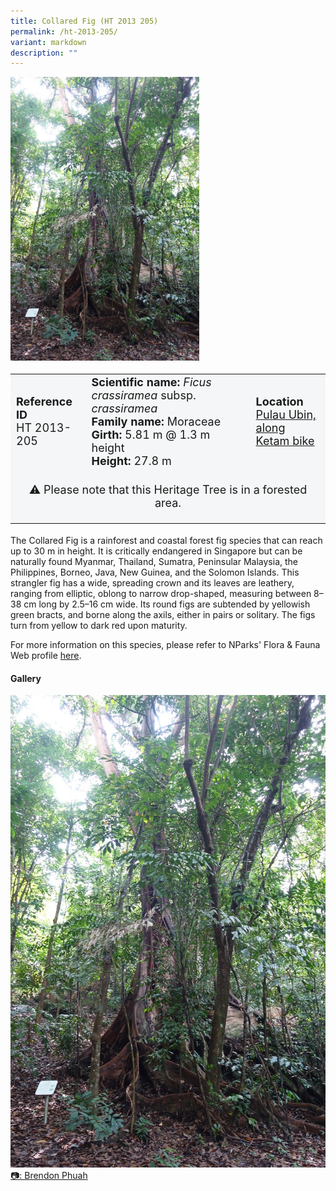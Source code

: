 ```yaml
---
title: Collared Fig (HT 2013 205)
permalink: /ht-2013-205/
variant: markdown
description: ""
---
```

<div class="isomer-image-wrapper">
<img style="width: 60%" src="/images/Heritage_trees_photos/ficcracra_ht2013-205_roots.jpg">
</div><table style="minWidth: 100px; font-size: 18px; background: #F4F6F7">
<tbody><tr>
<td rowspan="1" colspan="1">
<strong>Reference ID</strong>
<br>HT 2013-205
</td>
<td rowspan="1" colspan="1">
	<strong>Scientific name:</strong> <em>Ficus crassiramea</em> subsp. <em>crassiramea</em>
<br><strong>Family name: </strong>Moraceae
<br><strong>Girth: </strong>5.81 m @ 1.3 m height
<br><strong>Height: </strong>27.8 m
</td>
<td rowspan="1" colspan="1">
<strong>Location</strong><a href="https://www.onemap.gov.sg/?lat=1.412479999995838&amp;lng=103.943689999999">
 <br>Pulau Ubin,<br>along Ketam bike</a>
</td></tr>
<tr><td style="text-align: center;" colspan="3">  

⚠️&nbsp;Please note that this Heritage Tree is in a forested area.</td></tr>
</tbody>
</table>
<p>The Collared Fig is a rainforest and coastal forest fig species that can reach up to 30 m in height. It is critically endangered in Singapore but can be naturally found Myanmar, Thailand, Sumatra, Peninsular Malaysia, the Philippines, Borneo, Java, New Guinea, and the Solomon Islands. This strangler fig has a wide, spreading crown and its leaves are leathery, ranging from elliptic, oblong to narrow drop-shaped, measuring between 8–38 cm long by 2.5–16 cm wide. Its round figs are subtended by yellowish green bracts, and borne along the axils, either in pairs or solitary. The figs turn from yellow to dark red upon maturity.</p>

<p>For more information on this species, please refer to NParks' Flora &amp; Fauna Web profile <a href="https://www.nparks.gov.sg/florafaunaweb/flora/4/1/4176">here</a>.</p>

<h4><b>Gallery</b></h4>
<div class="isomer-card-grid">
<a href="/images/Heritage_trees_photos/ficcracra_ht2013-205_roots.jpg" class="isomer-card">
<div class="isomer-card-image">
<div class="isomer-image-wrapper"><img src="/images/Heritage_trees_photos/ficcracra_ht2013-205_roots.jpg"></div></div>
<div class="isomer-card-body"><div class="isomer-card-description">📷: Brendon Phuah</div></div></a><br></div>